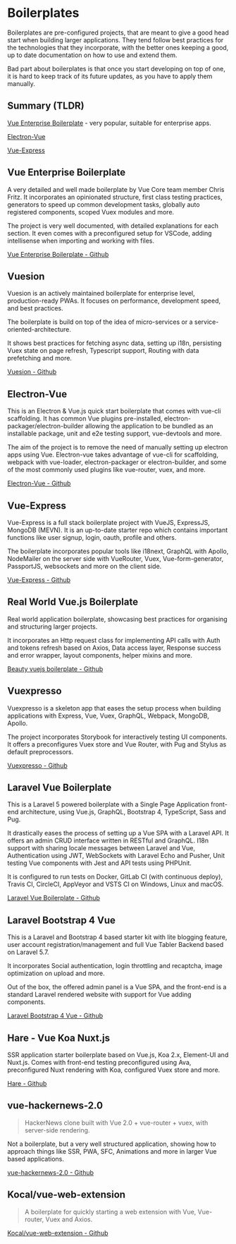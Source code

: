 # Boilerplates
Boilerplates are pre-configured projects, that are meant to give a good head start when building larger applications. They tend follow best practices for the technologies that they incorporate, with the better ones keeping a good, up to date documentation on how to use and extend them. 

Bad part about boilerplates is that once you start developing on top of one, it is hard to keep track of its future updates, as you have to apply them manually.

## Summary (TLDR)

<useful-links>
<useful-links-section title="Large teams">

[Vue Enterprise Boilerplate](#vue-enterprise-boilerplate) - very popular, suitable for enterprise apps.

</useful-links-section>
<useful-links-section title="Desktop Apps">

[Electron-Vue](#electron-vue)

</useful-links-section>
<useful-links-section title="Node rendered apps">

[Vue-Express](#vue-express)

</useful-links-section>
</useful-links>

## Vue Enterprise Boilerplate <badge text="Popular"/>

A very detailed and well made boilerplate by Vue Core team member Chris Fritz. It incorporates an opinionated structure, first class testing practices, generators to speed up common development tasks, globally auto registered components, scoped Vuex modules and more.

The project is very well documented, with detailed explanations for each section. It even comes with a preconfigured setup for VSCode, adding intellisense when importing and working with files.

<useful-links>
<useful-links-section title="Links">

[Vue Enterprise Boilerplate - Github](https://github.com/chrisvfritz/vue-enterprise-boilerplate)

</useful-links-section>
</useful-links>

## Vuesion
Vuesion is an actively maintained boilerplate for enterprise level, production-ready PWAs. It focuses on performance, development speed, and best practices.

The boilerplate is build on top of the idea of micro-services or a service-oriented-architecture.

It shows best practices for fetching async data, setting up i18n, persisting Vuex state on page refresh, Typescript support, Routing with data prefetching and more.

<useful-links>
<useful-links-section title="Links">

[Vuesion - Github](https://github.com/vuesion/vuesion)

</useful-links-section>
</useful-links>

## Electron-Vue
This is an Electron & Vue.js quick start boilerplate that comes with vue-cli scaffolding. It has common Vue plugins pre-installed, electron-packager/electron-builder allowing the application to be bundled as an installable package, unit and e2e testing support, vue-devtools and more.

The aim of the project is to remove the need of manually setting up electron apps using Vue. Electron-vue takes advantage of vue-cli for scaffolding, webpack with vue-loader, electron-packager or electron-builder, and some of the most commonly used plugins like vue-router, vuex, and more.

<useful-links>
<useful-links-section title="Links">

[Electron-Vue - Github](https://github.com/SimulatedGREG/electron-vue)

</useful-links-section>
</useful-links>

## Vue-Express
Vue-Express is a full stack boilerplate project with VueJS, ExpressJS, MongoDB (MEVN). It is an up-to-date starter repo which contains important functions like user signup, login, oauth, profile and others. 

The boilerplate incorporates popular tools like i18next, GraphQL with Apollo, NodeMailer on the server side with VueRouter, Vuex, Vue-form-generator, PassportJS, websockets and more on the client side.

<useful-links>
<useful-links-section title="Links">

[Vue-Express - Github](https://github.com/icebob/vue-express-mongo-boilerplate)

</useful-links-section>
</useful-links>

## Real World Vue.js Boilerplate
Real world application boilerplate, showcasing best practices for organising and structuring larger projects. 

It incorporates an Http request class for implementing API calls with Auth and tokens refresh based on Axios, Data access layer, Response success and error wrapper, layout components, helper mixins and more.

<useful-links>
<useful-links-section title="Links">

[Beauty vuejs boilerplate - Github](https://github.com/zmts/beauty-vuejs-boilerplate)

</useful-links-section>
</useful-links>

## Vuexpresso
Vuexpresso is a skeleton app that eases the setup process when building applications with Express, Vue, Vuex, GraphQL, Webpack, MongoDB, Apollo.

The project incorporates Storybook for interactively testing UI components. It offers a preconfigures Vuex store and Vue Router, with Pug and Stylus as default preprocessors.

<useful-links>
<useful-links-section title="Links">

[Vuexpresso - Github](https://github.com/Ethaan/vuexpresso)

</useful-links-section>
</useful-links>

## Laravel Vue Boilerplate

This is a Laravel 5 powered boilerplate with a Single Page Application front-end architecture, using Vue.js, GraphQL, Bootstrap 4, TypeScript, Sass and Pug.

It drastically eases the process of setting up a Vue SPA with a Laravel API. It offers an admin CRUD interface written in RESTful and GraphQL. I18n support with sharing locale messages between Laravel and Vue, Authentication using JWT, WebSockets with Laravel Echo and Pusher, Unit testing Vue components with Jest and API tests using PHPUnit.
 
It is configured to run tests on Docker, GitLab CI (with continuous deploy), Travis CI, CircleCI, AppVeyor and VSTS CI on Windows, Linux and macOS.
 
<useful-links>
<useful-links-section title="Links">
 
[Laravel Vue Boilerplate - Github](https://github.com/alefesouza/laravel-vue-boilerplate)
 
</useful-links-section>
</useful-links>

## Laravel Bootstrap 4 Vue

This is a Laravel and Bootstrap 4 based starter kit with lite blogging feature, user account registration/management and full Vue Tabler Backend based on Laravel 5.7.

It incorporates Social authentication, login throttling and recaptcha, image optimization on upload and more.

Out of the box, the offered admin panel is a Vue SPA, and the front-end is a standard Laravel rendered website with support for Vue adding components.

<useful-links>
<useful-links-section title="Links">

[Laravel Bootstrap 4 Vue - Github](https://github.com/adr1enbe4udou1n/laravel-boilerplate)

</useful-links-section>
</useful-links>

## Hare - Vue Koa Nuxt.js
SSR application starter boilerplate based on Vue.js, Koa 2.x, Element-UI and Nuxt.js. Comes with front-end testing preconfigured using Ava, preconfigured Nuxt rendering with Koa, configured Vuex store and more.

<useful-links>
<useful-links-section title="Links">

[Hare - Github](https://github.com/clarkdo/hare)

</useful-links-section>
</useful-links>

## vue-hackernews-2.0

> HackerNews clone built with Vue 2.0 + vue-router + vuex, with server-side rendering.

Not a boilerplate, but a very well structured application, showing how to approach things like SSR, PWA, SFC, Animations and more in larger Vue based applications.

<useful-links>
<useful-links-section title="Links">

[vue-hackernews-2.0 - Github](https://github.com/vuejs/vue-hackernews-2.0)

</useful-links-section>
</useful-links>

## Kocal/vue-web-extension

> A boilerplate for quickly starting a web extension with Vue, Vue-router, Vuex and Axios.


<useful-links>
<useful-links-section title="Links">

[Kocal/vue-web-extension - Github](https://github.com/Kocal/vue-web-extension)

</useful-links-section>
</useful-links>
